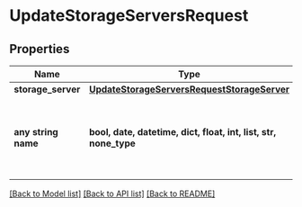 # UpdateStorageServersRequest


## Properties
Name | Type | Description | Notes
------------ | ------------- | ------------- | -------------
**storage_server** | [**UpdateStorageServersRequestStorageServer**](UpdateStorageServersRequestStorageServer.md) |  | 
**any string name** | **bool, date, datetime, dict, float, int, list, str, none_type** | any string name can be used but the value must be the correct type | [optional]

[[Back to Model list]](../README.md#documentation-for-models) [[Back to API list]](../README.md#documentation-for-api-endpoints) [[Back to README]](../README.md)


